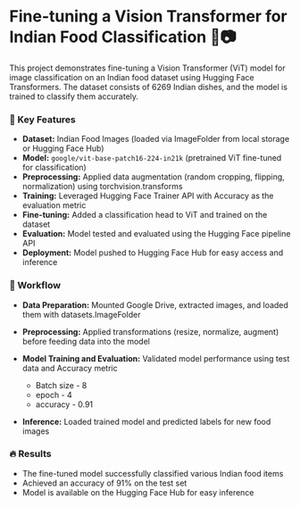 # Fine-tuning a Vision Transformer for Indian Food Classification 🍛📷
This project demonstrates fine-tuning a Vision Transformer (ViT) model for image classification on an Indian food dataset using Hugging Face Transformers. The dataset consists of 6269 Indian dishes, and the model is trained to classify them accurately.

### 📌 Key Features
- **Dataset:** Indian Food Images (loaded via ImageFolder from local storage or Hugging Face Hub)
- **Model:** `google/vit-base-patch16-224-in21k` (pretrained ViT fine-tuned for classification)
- **Preprocessing:** Applied data augmentation (random cropping, flipping, normalization) using torchvision.transforms
- **Training:** Leveraged Hugging Face Trainer API with Accuracy as the evaluation metric
- **Fine-tuning:** Added a classification head to ViT and trained on the dataset
- **Evaluation:** Model tested and evaluated using the Hugging Face pipeline API
- **Deployment:** Model pushed to Hugging Face Hub for easy access and inference

### 🚀 Workflow
- **Data Preparation:** Mounted Google Drive, extracted images, and loaded them with datasets.ImageFolder
- **Preprocessing:** Applied transformations (resize, normalize, augment) before feeding data into the model
- **Model Training and Evaluation:** Validated model performance using test data and Accuracy metric
  - Batch size - 8
  - epoch - 4
  - accuracy - 0.91
  
- **Inference:** Loaded trained model and predicted labels for new food images

### 🔥 Results
- The fine-tuned model successfully classified various Indian food items
- Achieved an accuracy of 91% on the test set
- Model is available on the Hugging Face Hub for easy inference
